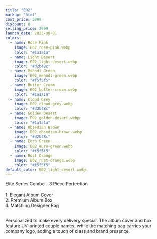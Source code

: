 ```yaml
---
title: "E02"
markup: "html"
cost_price: 2999
discount: 0
selling_price: 2999
launch_date: 2025-08-01
colors:
  - name: Rose Pink
    image: E02_rose-pink.webp
    color: "#1a1a1a"
  - name: Light Desert
    image: E02_light-desert.webp
    color: "#d2b48c"
  - name: Mehndi Green
    image: E02_mehndi-green.webp
    color: "#f5f5f5"
  - name: Butter Cream
    image: E02_butter-cream.webp
    color: "#1a1a1a"
  - name: Cloud Grey
    image: E02_cloud-grey.webp
    color: "#d2b48c"
  - name: Golden Desert
    image: E02_golden-desert.webp
    color: "#1a1a1a"
  - name: Obsedian Brown
    image: E02_obsedian-brown.webp
    color: "#d2b48c"
  - name: Euro Green
    image: E02_euro-green.webp
    color: "#f5f5f5"
  - name: Rust Orange
    image: E02_rust-orange.webp
    color: "#f5f5f5"
default_color: E02_light-desert.webp
---
```


Elite Series Combo – 3 Piece Perfection<br><br> <span class='text-b font-medium text-lime-300 mb-1'> 1. Elegant Album Cover<br> 2. Premium Album Box<br> 3. Matching Designer Bag<br><br> </span> <div class='max-w-xl mx-auto'> Personalized to make every delivery special. The album cover and box feature UV-printed couple names, while the matching bag carries your company logo, adding a touch of class and brand presence. </div>
